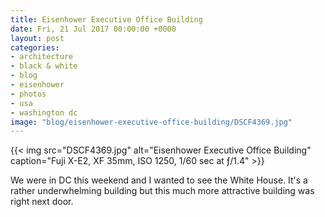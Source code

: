 ```yaml
---
title: Eisenhower Executive Office Building
date: Fri, 21 Jul 2017 00:00:00 +0000
layout: post
categories:
- architecture
- black & white
- blog
- eisenhower
- photos
- usa
- washington dc
image: "blog/eisenhower-executive-office-building/DSCF4369.jpg"
---
```


{{< img src="DSCF4369.jpg" alt="Eisenhower Executive Office Building" caption="Fuji X-E2, XF 35mm, ISO 1250, 1/60 sec at ƒ/1.4" >}}


We were in DC this weekend and I wanted to see the White House. It's a rather
underwhelming building but this much more attractive building was right next
door.



